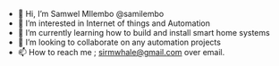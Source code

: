 - 👋 Hi, I’m Samwel MIlembo @samilembo
- 👀 I’m interested in Internet of things and Automation
- 🌱 I’m currently learning how to build and install smart home systems
- 💞️ I’m looking to collaborate on any automation projects
- 📫 How to reach me ; sirmwhale@gmail.com over email.

<!---
Samilembo/Samilembo is a ✨ special ✨ repository because its `README.md` (this file) appears on your GitHub profile.
You can click the Preview link to take a look at your changes.
--->

